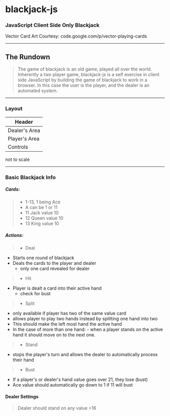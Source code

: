 # blackjack-js
### JavaScript Client Side Only Blackjack

Vector Card Art Courtesy: code.google.com/p/vector-playing-cards

-----

## The Rundown

> The game of blackjack is an old game, played all over the world. Inherently a two player game, blackjack-js is a self exercise in client side JavaScript by building the game of blackjack to work in a browser. In this case the user is the player, and the dealer is an automated system.


-----

### Layout

| Header
|-
| Dealer's Area
| Player's Area
| Controls

not to scale

-----

### Basic Blackjack Info

##### Cards:

> - 1-13, 1 being Ace
> - A can be 1 or 11
> - 11 Jack value 10
> - 12 Queen value 10
> - 13 King value 10

##### Actions:
> - Deal
 - Starts one round of blackjack
 - Deals the cards to the player and dealer
   - only one card revealed for dealer
> - Hit
 - Player is dealt a card into their active hand
   - check for bust
> - Split
  - only available if player has two of the same value card
  - allows player to play two hands instead by splitting one hand into two
  - This should make the left most hand the active hand
  -  In the case of more than one hand:
    - when a player stands on the active hand it should move on to the next one.
> - Stand
  - stops the player's turn and allows the dealer to automatically process their hand
> - Bust
 - If a player's or dealer's hand value goes over 21, they lose (bust)
 - Ace value should automatically go down to 1 if 11 will bust

#### Dealer Settings

> Dealer should stand on any value >16
